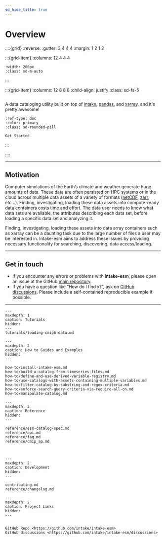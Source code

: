 ```yaml
---
sd_hide_title: true
---
```


# Overview

::::{grid}
:reverse:
:gutter: 3 4 4 4
:margin: 1 2 1 2

:::{grid-item}
:columns: 12 4 4 4

```{image} _static/images/NSF_4-Color_bitmap_Logo.png
:width: 200px
:class: sd-m-auto
```

:::

:::{grid-item}
:columns: 12 8 8 8
:child-align: justify
:class: sd-fs-5

```{rubric} Intake-ESM

```

A data cataloging utility built on top of [intake](https://github.com/intake/intake), [pandas](https://pandas.pydata.org/), and [xarray](https://xarray.pydata.org/en/stable/), and it's pretty awesome!

```{button-ref} how-to/install-intake-esm
:ref-type: doc
:color: primary
:class: sd-rounded-pill

Get Started
```

:::

::::

---

## Motivation

Computer simulations of the Earth’s climate and weather generate huge amounts of data.
These data are often persisted on HPC systems or in the cloud across multiple data
assets of a variety of formats ([netCDF](https://www.unidata.ucar.edu/software/netcdf/), [zarr](https://zarr.readthedocs.io/en/stable/), etc...). Finding, investigating,
loading these data assets into compute-ready data containers costs time and effort.
The data user needs to know what data sets are available, the attributes describing
each data set, before loading a specific data set and analyzing it.

Finding, investigating, loading these assets into data array containers
such as xarray can be a daunting task due to the large number of files
a user may be interested in. Intake-esm aims to address these issues by
providing necessary functionality for searching, discovering, data access/loading.

---

## Get in touch

- If you encounter any errors or problems with **intake-esm**, please open an issue at the GitHub [main repository](http://github.com/intake/intake-esm/issues).
- If you have a question like “How do I find x?”, ask on [GitHub discussions](https://github.com/intake/intake-esm/discussions). Please include a self-contained reproducible example if possible.

---

```{toctree}
---
maxdepth: 1
caption: Tutorials
hidden:
---
tutorials/loading-cmip6-data.md
```

```{toctree}
---
maxdepth: 2
caption: How to Guides and Examples
hidden:
---

how-to/install-intake-esm.md
how-to/build-a-catalog-from-timeseries-files.md
how-to/define-and-use-derived-variable-registry.md
how-to/use-catalogs-with-assets-containing-multiple-variables.md
how-to/filter-catalog-by-substring-and-regex-criteria.md
how-to/enforce-search-query-criteria-via-require-all-on.md
how-to/manipulate-catalog.md
```

```{toctree}
---
maxdepth: 2
caption: Reference
hidden:
---

reference/esm-catalog-spec.md
reference/api.md
reference/faq.md
reference/cmip_ap.md



```

```{toctree}
---
maxdepth: 2
caption: Development
hidden:
---

contributing.md
reference/changelog.md

```

```{toctree}
---
maxdepth: 2
caption: Project Links
hidden:
---


GitHub Repo <https://github.com/intake/intake-esm>
GitHub discussions <https://github.com/intake/intake-esm/discussions>

```
